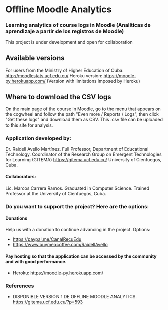 # Offline Moodle Analytics
### Learning analytics of course logs in Moodle (Analíticas de aprendizaje a partir de los registros de Moodle)
This project is under development and open for collaboration

## Available versions
For users from the Ministry of Higher Education of Cuba: http://moodlestats.ucf.edu.cu/
Heroku version: https://moodle-py.herokuapp.com/ (Version with limitations imposed by Heroku)

   
## Where to download the CSV logs
On the main page of the course in Moodle, go to the menu that appears on the cogwheel and follow the path "Even more / Reports / Logs", then click "Get these logs" and download them as CSV. This .csv file can be uploaded to this site for analysis.
   
### Application developed by:
Dr. Raidell Avello Martínez. Full Professor, Department of Educational Technology. Coordinator of the Research Group on Emergent Technologies for Learning (GITEMA) https://gitema.ucf.edu.cu/ University of Cienfuegos, Cuba.

#### Collaborators:
Lic. Marcos Carrera Ramos. Graduated in Computer Science. Trained Professor at the University of Cienfuegos, Cuba.

### Do you want to support the project? Here are the options: 
#### Donations
Help us with a donation to continue advancing in the project. Options:
- https://paypal.me/CanalRecuEdu
- https://www.buymeacoffee.com/RaidellAvello
#### Pay hosting so that the application can be accessed by the community and with good performance.
- Heroku: https://moodle-py.herokuapp.com/

### References

 - DISPONIBLE VERSIÓN 1 DE OFFLINE MOODLE ANALYTICS. https://gitema.ucf.edu.cu/?p=593

